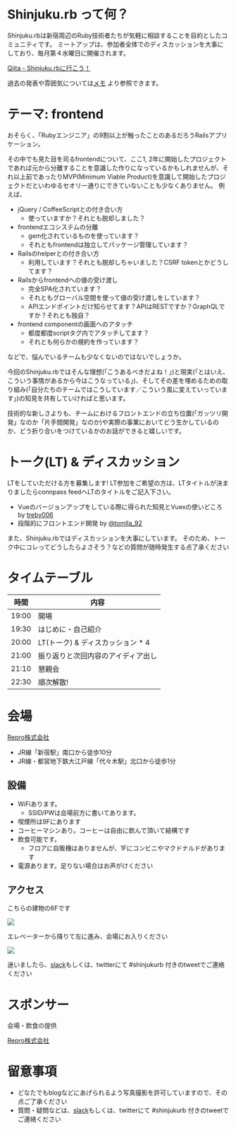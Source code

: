 # Shinjuku.rb って何？

Shinjuku.rbは新宿周辺のRuby技術者たちが気軽に相談することを目的としたコミュニティです。
ミートアップは、参加者全体でのディスカッションを大事にしており、毎月第４水曜日に開催されます。

[Qiita - Shinjuku.rbに行こう！](https://qiita.com/treby/items/c11da012f4dacb02f5cc)

過去の発表や雰囲気については[メモ](https://github.com/shinjukurb/meetups/meetups) より参照できます。

# テーマ: frontend

おそらく、「Rubyエンジニア」の9割以上が触ったことのあるだろうRailsアプリケーション。

その中でも見た目を司るfrontendについて、ここ1, 2年に開始したプロジェクトであれば元から分離することを意識した作りになっているかもしれませんが、それ以上前であったりMVP(Minimum Viable Product)を意識して開始したプロジェクトだといわゆるセオリー通りにできていないことも少なくありません。
例えば、

- jQuery / CoffeeScriptとの付き合い方
    - 使っていますか？それとも脱却しました？
- frontendエコシステムの分離
    - gem化されているものを使っています？
    - それともfrontendは独立してパッケージ管理しています？
- Railsのhelperとの付き合い方
    - 利用しています？それとも脱却しちゃいました？CSRF tokenとかどうしてます？
- Railsからfrontendへの値の受け渡し
    - 完全SPA化されています？
    - それともグローバル空間を使って値の受け渡しをしています？
    - APIエンドポイントだけ知らせてます？APIはRESTですか？GraphQLですか？それとも独自？
- frontend componentの画面へのアタッチ
    - 都度都度scriptタグ内でアタッチしてます？
    - それとも何らかの規約を作っています？

などで、悩んでいるチームも少なくないのではないでしょうか。

今回のShinjuku.rbではそんな理想(「こうあるべきだよね！」)と現実(「とはいえ、こういう事情があるから今はこうなっている」)、そしてその差を埋めるための取り組み(「自分たちのチームではこうしています／こういう風に変えていっています」)の知見を共有していければと思います。

技術的な新しさよりも、チームにおけるフロントエンドの立ち位置(「ガッツリ開発」なのか「片手間開発」なのか)や実際の事業においてどう生かしているのか、どう折り合いをつけているかのお話ができると嬉しいです。

# トーク(LT) & ディスカッション

LTをしていただける方を募集します! LT参加をご希望の方は、LTタイトルが決まりましたらconnpass feedへLTのタイトルをご記入下さい。


- Vueのバージョンアップをしている際に得られた知見とVuexの使いどころ by [treby006](https://twitter.com/treby006)
- 段階的にフロントエンド開発 by [@tomlla_92](https://twitter.com/tomlla_92)

また、Shinjuku.rbではディスカッションを大事にしています。 そのため、トーク中にコレってどうしたらよさそう？などの質問が随時発生する点了承ください

# タイムテーブル

時間 | 内容
--- | ---
19:00 | 開場
19:30 | はじめに・自己紹介
20:00 | LT(トーク) & ディスカッション * 4
21:00 | 振り返りと次回内容のアイディア出し
21:10 | 懇親会
22:30 | 順次解散!

# 会場

[Repro株式会社](https://repro.io/)

- JR線「新宿駅」南口から徒歩10分
- JR線・都営地下鉄大江戸線「代々木駅」北口から徒歩1分

## 設備

- WiFiあります。
    - SSID/PWは会場前方に書いてあります。
- 喫煙所は9Fにあります
- コーヒーマシンあり。コーヒーは自由に飲んで頂いて結構です
- 飲食可能です。
    - フロアに自販機はありませんが、1Fにコンビニやマクドナルドがあります
- 電源あります。足りない場合はお声がけください

## アクセス

こちらの建物の6Fです

![](https://raw.githubusercontent.com/shinjukurb/meetups/master/assets/images/sponsers/repro-access-1.png)

エレベーターから降りて左に進み、会場にお入りください

![](https://raw.githubusercontent.com/shinjukurb/meetups/master/assets/images/sponsers/repro-access-4.png)

迷いましたら、[slack](http://shinjukurb-slackin.herokuapp.com/)もしくは、twitterにて #shinjukurb 付きのtweetでご連絡ください

# スポンサー

会場・飲食の提供

[Repro株式会社](https://repro.io/)

# 留意事項

- どなたでもblogなどにあげられるよう写真撮影を許可していますので、その点ご了承ください
- 質問・疑問などは、[slack](http://shinjukurb-slackin.herokuapp.com/)もしくは、twitterにて #shinjukurb 付きのtweetでご連絡ください

